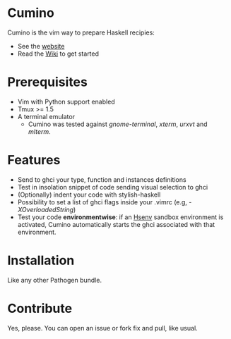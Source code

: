 Cumino
======

Cumino is the vim way to prepare Haskell recipies:

* See the [website](http://adinapoli.github.com/cumino)
* Read the [Wiki](https://github.com/adinapoli/cumino/wiki/Getting-Started) to get started

# Prerequisites

* Vim with Python support enabled
* Tmux >= 1.5
* A terminal emulator
  * Cumino was tested against *gnome-terminal*, *xterm*, *urxvt* and *mlterm*.

# Features

* Send to ghci your type, function and instances definitions
* Test in insolation snippet of code sending visual selection to ghci
* (Optionally) indent your code with stylish-haskell
* Possibility to set a list of ghci flags inside your .vimrc (e.g, *-XOverloadedString*)
* Test your code **environmentwise**: if an [Hsenv](https://github.com/Paczesiowa/hsenv)
  sandbox environment is activated, Cumino automatically starts
  the ghci associated with that environment.


# Installation

Like any other Pathogen bundle.

# Contribute

Yes, please. You can open an issue or fork fix and pull, like usual.
